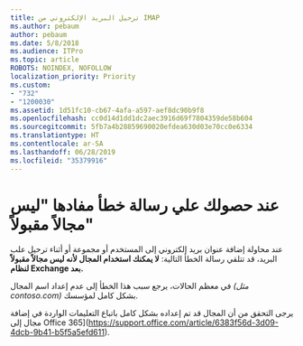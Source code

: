 ```yaml
---
title: ترحيل البريد الإلكتروني من IMAP
ms.author: pebaum
author: pebaum
ms.date: 5/8/2018
ms.audience: ITPro
ms.topic: article
ROBOTS: NOINDEX, NOFOLLOW
localization_priority: Priority
ms.custom:
- "732"
- "1200030"
ms.assetid: 1d51fc10-cb67-4afa-a597-aef8dc90b9f8
ms.openlocfilehash: cc0d14d1dd1dc2aec3916d69f7804359de58b604
ms.sourcegitcommit: 5fb7a4b28859690020efdea630d03e70cc0e6334
ms.translationtype: HT
ms.contentlocale: ar-SA
ms.lasthandoff: 06/28/2019
ms.locfileid: "35379916"
---
```

# <a name="when-you-get-a-not-an-accepted-domain-error"></a>عند حصولك علي رسالة خطأ مفادها "ليس مجالاً مقبولاً"

عند محاولة إضافة عنوان بريد إلكتروني إلى المستخدم أو مجموعة أو أثناء ترحيل علب البريد، قد تتلقي رسالة الخطأ التالية: **لا يمكنك استخدام المجال لأنه ليس مجالاً مقبولاً لنظام Exchange بعد.**
  
في معظم الحالات، يرجع سبب هذا الخطأ إلى عدم إعداد اسم المجال *(مثل contoso.com)* بشكل كامل لمؤسسك.
  
يرجى التحقق من أن المجال قد تم إعداده بشكل كامل باتباع التعليمات الواردة في إضافة مجال إلى Office 365](https://support.office.com/article/6383f56d-3d09-4dcb-9b41-b5f5a5efd611).
  